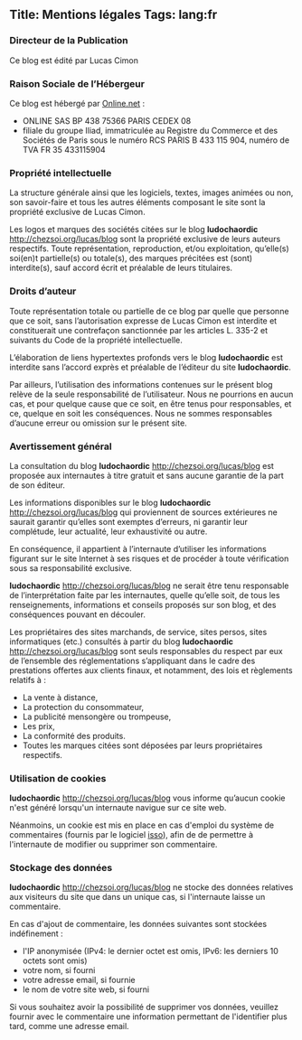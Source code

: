 Title: Mentions légales
Tags: lang:fr
---

### Directeur de la Publication
Ce blog est édité par Lucas Cimon

### Raison Sociale de l’Hébergeur
Ce blog est hébergé par [Online.net](https://www.online.net/fr/document-legal/mentions-legales) :

- ONLINE SAS BP 438 75366 PARIS CEDEX 08
- filiale du groupe Iliad, immatriculée au Registre du Commerce et des Sociétés de Paris sous le numéro RCS PARIS B 433 115 904, numéro de TVA FR 35 433115904

### Propriété intellectuelle
La structure générale ainsi que les logiciels, textes, images animées ou non, son savoir-faire et tous les autres éléments composant le site sont la propriété exclusive de Lucas Cimon.

Les logos et marques des sociétés citées sur le blog **ludochaordic** <http://chezsoi.org/lucas/blog> sont la propriété exclusive de leurs auteurs respectifs.
Toute représentation, reproduction, et/ou exploitation, qu’elle(s) soi(en)t partielle(s) ou totale(s), des marques précitées est (sont) interdite(s), sauf accord écrit et préalable de leurs titulaires.

### Droits d’auteur
Toute représentation totale ou partielle de ce blog par quelle que personne que ce soit, sans l’autorisation expresse de Lucas Cimon est interdite et constituerait une contrefaçon sanctionnée par les articles L. 335-2 et suivants du Code de la propriété intellectuelle.

L’élaboration de liens hypertextes profonds vers le blog **ludochaordic** est interdite sans l’accord exprès et préalable de l’éditeur du site **ludochaordic**.

Par ailleurs, l’utilisation des informations contenues sur le présent blog relève de la seule responsabilité de l’utilisateur. Nous ne pourrions en aucun cas, et pour quelque cause que ce soit, en être tenus pour responsables, et ce, quelque en soit les conséquences. Nous ne sommes responsables d’aucune erreur ou omission sur le présent site.

### Avertissement général
La consultation du blog **ludochaordic** <http://chezsoi.org/lucas/blog> est proposée aux internautes à titre gratuit et sans aucune garantie de la part de son éditeur.

Les informations disponibles sur le blog **ludochaordic** <http://chezsoi.org/lucas/blog> qui proviennent de sources extérieures ne saurait garantir qu’elles sont exemptes d’erreurs, ni garantir leur complétude, leur actualité, leur exhaustivité ou autre.

En conséquence, il appartient à l’internaute d’utiliser les informations figurant sur le site Internet à ses risques et de procéder à toute vérification sous sa responsabilité exclusive.

**ludochaordic** <http://chezsoi.org/lucas/blog> ne serait être tenu responsable de l’interprétation faite par les internautes, quelle qu’elle soit, de tous les renseignements, informations et conseils proposés sur son blog, et des conséquences pouvant en découler.

Les propriétaires des sites marchands, de service, sites persos, sites informatiques (etc.) consultés à partir du blog **ludochaordic** <http://chezsoi.org/lucas/blog> sont seuls responsables du respect par eux de l’ensemble des réglementations s’appliquant dans le cadre des prestations offertes aux clients finaux, et notamment, des lois et règlements relatifs à :

- La vente à distance,
- La protection du consommateur,
- La publicité mensongère ou trompeuse,
- Les prix,
- La conformité des produits.
- Toutes les marques citées sont déposées par leurs propriétaires respectifs.

### Utilisation de cookies

**ludochaordic** <http://chezsoi.org/lucas/blog> vous informe qu’aucun cookie n'est généré lorsqu'un internaute navigue sur ce site web.

Néanmoins, un cookie est mis en place en cas d'emploi du système de commentaires (fournis par le logiciel [isso](https://posativ.org/isso/)),
afin de de permettre à l'internaute de modifier ou supprimer son commentaire.

### Stockage des données

**ludochaordic** <http://chezsoi.org/lucas/blog> ne stocke des données relatives aux visiteurs du site que dans un unique cas,
si l'internaute laisse un commentaire.

En cas d'ajout de commentaire, les données suivantes sont stockées indéfinement :

- l'IP anonymisée (IPv4: le dernier octet est omis, IPv6: les derniers 10 octets sont omis)
- votre nom, si fourni
- votre adresse email, si fournie
- le nom de votre site web, si fourni

Si vous souhaitez avoir la possibilité de supprimer vos données, veuillez fournir avec le commentaire une information permettant de l'identifier plus tard, comme une adresse email.
